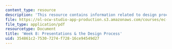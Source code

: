 ```yaml
---
content_type: resource
description: 'This resource contains information related to design process and presentations. '
file: https://ol-ocw-studio-app-production.s3.amazonaws.com/courses/ec-711-d-lab-energy-spring-2011/354861c275307274f72816ce94549d27_MITEC_711S11_lec8.pdf
file_type: application/pdf
resourcetype: Document
title: 'Week 8: Presentations & the Design Process'
uid: 354861c2-7530-7274-f728-16ce94549d27
---
```

